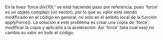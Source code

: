 En la línea 'force.div(10);' se está haciendo paso por referencia, pues 'force' es un objeto complejo (un vector), por lo que su valor está siendo modificado en el
código en general, no solo en el ámbito local de la función applyForce(). La solución a este problema es crear una copia de 'force', modificar la copia y aplicarla
a la aceleración. Así 'force' (sea cual sea) no cambia su valor en todo el código.
